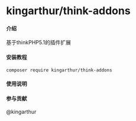 # kingarthur/think-addons

#### 介绍
基于thinkPHP5.1的插件扩展



#### 安装教程

```composer require kingarthur/think-addons```

#### 使用说明



#### 参与贡献

@kingarthur


